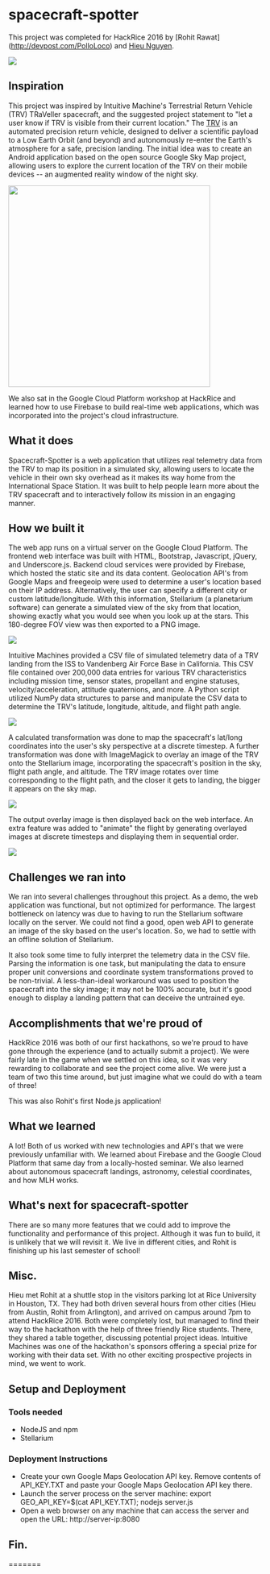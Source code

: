 # spacecraft-spotter

This project was completed for HackRice 2016 by [Rohit Rawat] (http://devpost.com/PolloLoco) and [Hieu Nguyen](http://devpost.com/hieu).

<img src="http://niftyhedgehog.com/spacecraft-spotter/images/TRV_display.jpg">

## Inspiration
This project was inspired by Intuitive Machine's Terrestrial Return Vehicle (TRV) TRaVeller spacecraft, and the suggested project statement to "let a user know if TRV is visible from their current location." The [TRV](https://intuitivemachines.com/Aerospace/SpaceSystems/) is an automated precision return vehicle, designed to deliver a scientific payload to a Low Earth Orbit (and beyond) and autonomously re-enter the Earth's atmosphere for a safe, precision landing. The initial idea was to create an Android application based on the open source Google Sky Map project, allowing users to explore the current location of the TRV on their mobile devices -- an augmented reality window of the night sky.

<img src="http://niftyhedgehog.com/spacecraft-spotter/images/TRV.png" width="400">

We also sat in the Google Cloud Platform workshop at HackRice and learned how to use Firebase to build real-time web applications, which was incorporated into the project's cloud infrastructure.


## What it does
Spacecraft-Spotter is a web application that utilizes real telemetry data from the TRV to map its position in a simulated sky, allowing users to locate the vehicle in their own sky overhead as it makes its way home from the International Space Station. It was built to help people learn more about the TRV spacecraft and to interactively follow its mission in an engaging manner.


## How we built it
The web app runs on a virtual server on the Google Cloud Platform. The frontend web interface was built with HTML, Bootstrap, Javascript, jQuery, and Underscore.js. Backend cloud services were provided by Firebase, which hosted the static site and its data content. Geolocation API's from Google Maps and freegeoip were used to determine a user's location based on their IP address. Alternatively, the user can specify a different city or custom latitude/longitude. With this information, Stellarium (a planetarium software) can generate a simulated view of the sky from that location, showing exactly what you would see when you look up at the stars. This 180-degree FOV view was then exported to a PNG image.

<img src="http://niftyhedgehog.com/spacecraft-spotter/images/webapp_location.png">

Intuitive Machines provided a CSV file of simulated telemetry data of a TRV landing from the ISS to Vandenberg Air Force Base in California. This CSV file contained over 200,000 data entries for various TRV characteristics including mission time, sensor states, propellant and engine statuses, velocity/acceleration, attitude quaternions, and more. A Python script utilized NumPy data structures to parse and manipulate the CSV data to determine the TRV's latitude, longitude, altitude, and flight path angle. 

<img src="http://niftyhedgehog.com/spacecraft-spotter/images/telemetry_data.png">

A calculated transformation was done to map the spacecraft's lat/long coordinates into the user's sky perspective at a discrete timestep. A further transformation was done with ImageMagick to overlay an image of the TRV onto the Stellarium image, incorporating the spacecraft's position in the sky, flight path angle, and altitude. The TRV image rotates over time corresponding to the flight path, and the closer it gets to landing, the bigger it appears on the sky map.

<img src="http://niftyhedgehog.com/spacecraft-spotter/images/output.png">

The output overlay image is then displayed back on the web interface. An extra feature was added to "animate" the flight by generating overlayed images at discrete timesteps and displaying them in sequential order.

<img src="http://niftyhedgehog.com/spacecraft-spotter/images/webapp.png">


## Challenges we ran into
We ran into several challenges throughout this project. As a demo, the web application was functional, but not optimized for performance. The largest bottleneck on latency was due to having to run the Stellarium software locally on the server. We could not find a good, open web API to generate an image of the sky based on the user's location. So, we had to settle with an offline solution of Stellarium.

It also took some time to fully interpret the telemetry data in the CSV file. Parsing the information is one task, but manipulating the data to ensure proper unit conversions and coordinate system transformations proved to be non-trivial. A less-than-ideal workaround was used to position the spacecraft into the sky image; it may not be 100% accurate, but it's good enough to display a landing pattern that can deceive the untrained eye.


## Accomplishments that we're proud of
HackRice 2016 was both of our first hackathons, so we're proud to have gone through the experience (and to actually submit a project). We were fairly late in the game when we settled on this idea, so it was very rewarding to collaborate and see the project come alive. We were just a team of two this time around, but just imagine what we could do with a team of three!

This was also Rohit's first Node.js application!


## What we learned
A lot! Both of us worked with new technologies and API's that we were previously unfamiliar with. We learned about Firebase and the Google Cloud Platform that same day from a locally-hosted seminar. We also learned about autonomous spacecraft landings, astronomy, celestial coordinates, and how MLH works.


## What's next for spacecraft-spotter
There are so many more features that we could add to improve the functionality and performance of this project. Although it was fun to build, it is unlikely that we will revisit it. We live in different cities, and Rohit is finishing up his last semester of school!


## Misc.
Hieu met Rohit at a shuttle stop in the visitors parking lot at Rice University in Houston, TX. They had both driven several hours from other cities (Hieu from Austin, Rohit from Arlington), and arrived on campus around 7pm to attend HackRice 2016. Both were completely lost, but managed to find their way to the hackathon with the help of three friendly Rice students. There, they shared a table together, discussing potential project ideas. Intuitive Machines was one of the hackathon's sponsors offering a special prize for working with their data set. With no other exciting prospective projects in mind, we went to work.


## Setup and Deployment

### Tools needed
- NodeJS and npm
- Stellarium

### Deployment Instructions
- Create your own Google Maps Geolocation API key. Remove contents of API_KEY.TXT and paste your Google Maps Geolocation API key there. 
- Launch the server process on the server machine:
export GEO_API_KEY=$(cat API_KEY.TXT); nodejs server.js
- Open a web browser on any machine that can access the server and open the URL:
http://server-ip:8080


## Fin.
=======

